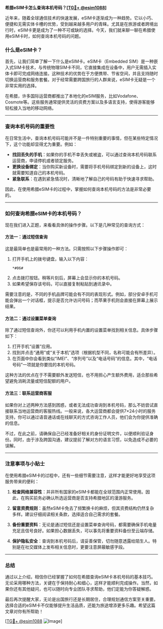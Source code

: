 **希腊eSIM卡怎么查询本机号码？[[TG💪+ @esim1088](https://t.me/s/esim1088)]**

近年来，随着全球通信技术的快速发展，eSIM卡逐渐成为一种趋势。它以小巧、便捷和无需实体卡槽的优势，受到越来越多用户的青睐。尤其是在旅游或者跨境出行时，eSIM卡更是成为了一种不可或缺的选择。今天，我们就来聊一聊在希腊使用eSIM卡时，如何查询本机号码的问题。

### 什么是eSIM卡？

首先，让我们简单了解一下什么是eSIM卡。eSIM卡（Embedded SIM）是一种嵌入式SIM卡技术，与传统物理SIM卡不同，它直接集成在设备中，用户无需插入实体卡即可完成网络连接。这种技术的优势在于方便携带、节省空间，并且支持随时切换运营商和服务套餐。对于经常需要跨国旅行的人群来说，eSIM卡无疑是一个非常实用的选择。

在希腊，许多国际运营商都推出了本地化的eSIM服务，比如Vodafone、Cosmote等。这些服务通常提供灵活的资费方案以及多语言支持，使得游客能够轻松接入当地的移动网络。

---

### 查询本机号码的重要性

在日常生活中，查询本机号码可能并不是一件特别重要的事情，但在某些特定情况下，这个功能却显得尤为重要。例如：

- **找回丢失的手机**：如果你的手机不幸丢失或被盗，可以通过查询本机号码联系运营商，申请停机或者锁定服务。
- **更换设备绑定**：当你购买新设备时，需要将手机号码绑定到新的设备上，这时就需要知道自己的本机号码。
- **紧急联系**：在遇到紧急情况时，清晰地了解自己的号码有助于快速寻求帮助。

因此，在使用希腊eSIM卡的过程中，掌握如何查询本机号码的方法是非常必要的。

---

### 如何查询希腊eSIM卡的本机号码？

现在我们进入正题，来看看具体的操作步骤。以下是几种常见的查询方式：

#### 方法一：通过短信查询
这是最简单也是最常用的一种方法。只需按照以下步骤操作即可：

1. 打开手机上的拨号键盘，输入以下内容：
   ```
   *#06#
   ```
2. 点击拨打按钮。稍等片刻后，屏幕上会显示你的本机号码。
3. 如果希望保存该号码，可以直接复制粘贴到通讯录中。

需要注意的是，不同的手机品牌可能会有不同的表现形式。例如，部分安卓手机可能会弹出一个对话框，提示是否允许访问号码；而苹果手机则会直接在屏幕上展示结果。

#### 方法二：通过设置菜单查询
除了通过短信查询外，你还可以利用手机内置的设置菜单找到相关信息。具体步骤如下：

1. 打开手机“设置”应用。
2. 找到并点击“通用”或“关于本机”选项（根据机型不同，名称可能会有所差异）。
3. 在页面中你会看到类似“IMEI”、“序列号”以及“电话号码”的信息。其中，“电话号码”一项就是你要找的本机号码。

这种方法的优点在于不需要额外发送短信，也不用担心产生额外费用，适合那些希望避免消耗流量或短信配额的用户。

#### 方法三：联系运营商客服
如果你对上述两种方法感到困惑，或者无法成功查询到本机号码，那么不妨尝试直接联系当地运营商的客服热线。一般来说，各大运营商都会提供7×24小时的服务支持，你可以通过语音通话或在线聊天的方式咨询工作人员，他们会为你提供准确的信息。

不过，在此之前，请确保自己已经准备好相关的身份证明文件，以便顺利验证身份。同时，由于涉及跨国沟通，建议提前了解对方的语言习惯，以免造成不必要的误解。

---

### 注意事项与小贴士

在使用希腊eSIM卡的过程中，还有一些细节需要注意，这样才能更好地享受这项服务带来的便利：

1. **检查网络兼容性**：并非所有国家的eSIM卡都能在全球范围内正常使用。因此，在购买前务必确认所选运营商是否支持希腊地区的漫游服务。
   
2. **留意资费规则**：虽然eSIM卡免去了频繁换卡的麻烦，但其资费结构仍然复杂多样。建议仔细阅读相关条款，选择适合自己需求的套餐。

3. **备份重要资料**：无论是通过短信还是设置菜单查询号码，都需要确保手机电量充足且信号良好。如果担心数据丢失，可以事先将重要资料备份至云端存储。

4. **保护隐私安全**：查询到本机号码后，请妥善保管，切勿随意透露给陌生人。特别是在社交媒体上发布相关信息时，更要注意屏蔽敏感字段。

---

### 总结

通过以上介绍，相信你已经掌握了如何在希腊查询eSIM卡本机号码的基本技巧。无论采用哪种方法，关键在于保持耐心和细心，这样才能顺利完成操作。当然，如果你还有其他疑问，也可以随时向专业团队寻求帮助，他们定能为你答疑解惑。

最后再次提醒大家，无论是出国旅行还是长期居住，合理规划通信方案至关重要。选择合适的eSIM卡不仅能够提升生活品质，还能为旅途增添更多乐趣。希望这篇文章对你有所帮助！

[[TG💪+ @esim1088](https://t.me/s/esim1088) ![Image](https://i.postimg.cc/4NQfJmqS/Snipaste-2025-05-13-00-14-12.png)]